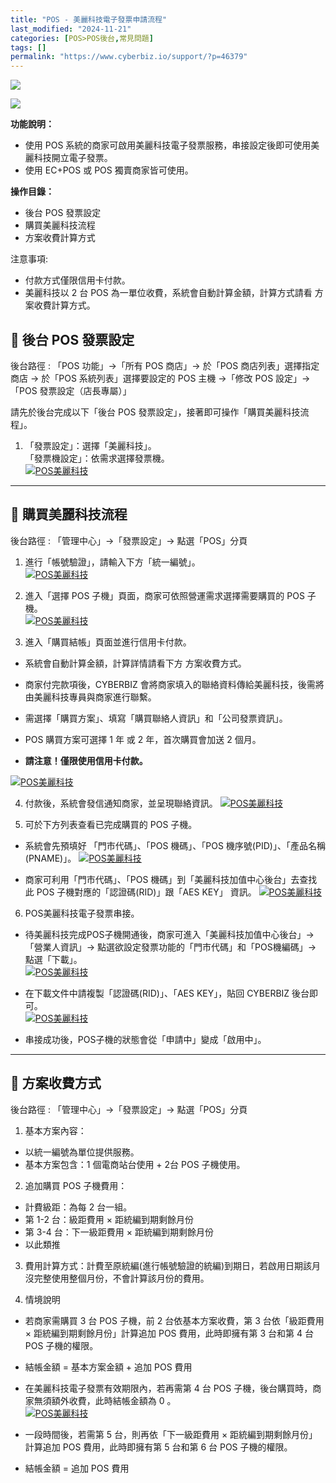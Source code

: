 ```yaml
---
title: "POS - 美麗科技電子發票申請流程"
last_modified: "2024-11-21"
categories: [POS>POS後台,常見問題]
tags: []
permalink: "https://www.cyberbiz.io/support/?p=46379"
---
```


![](https://www.cyberbiz.io/support/wp-content/uploads/適用站別.png)

[![](https://www.cyberbiz.io/support/wp-content/uploads/台灣站.png)](https://www.cyberbiz.io/support/?page_id=2490)

**功能說明：**  

* 使用 POS 系統的商家可啟用美麗科技電子發票服務，串接設定後即可使用美麗科技開立電子發票。
* 使用 EC+POS 或 POS 獨賣商家皆可使用。

**操作目錄：**

* 後台 POS 發票設定
* 購買美麗科技流程
* 方案收費計算方式

注意事項:  

* 付款方式僅限信用卡付款。
* 美麗科技以 2 台 POS 為一單位收費，系統會自動計算金額，計算方式請看 方案收費計算方式。



## 📌 後台 POS 發票設定


後台路徑 :  「POS 功能」→「所有 POS 商店」→ 於「POS 商店列表」選擇指定商店 → 於「POS 系統列表」選擇要設定的 POS 主機
→「修改 POS 設定」→「POS 發票設定（店長專屬）」  

請先於後台完成以下「後台 POS 發票設定」，接著即可操作「購買美麗科技流程」。  


1. 「發票設定」：選擇「美麗科技」。  
「發票機設定」：依需求選擇發票機。  
[![POS美麗科技](https://www.cyberbiz.io/support/wp-content/uploads/POS美麗科技01.png)](https://www.cyberbiz.io/support/wp-content/uploads/POS美麗科技01.png)



* * *



## 📌 購買美麗科技流程


後台路徑 :  「管理中心」→「發票設定」→ 點選「POS」分頁  


1. 進行「帳號驗證」，請輸入下方「統一編號」。  
[![POS美麗科技](https://www.cyberbiz.io/support/wp-content/uploads/POS美麗科技02.png)](https://www.cyberbiz.io/support/wp-content/uploads/POS美麗科技02.png)



2. 進入「選擇 POS 子機」頁面，商家可依照營運需求選擇需要購買的 POS 子機。  
[![POS美麗科技](https://www.cyberbiz.io/support/wp-content/uploads/POS美麗科技03.png)](https://www.cyberbiz.io/support/wp-content/uploads/POS美麗科技03.png)



3. 進入「購買結帳」頁面並進行信用卡付款。  

* 系統會自動計算金額，計算詳情請看下方 方案收費方式。


* 商家付完款項後，CYBERBIZ 會將商家填入的聯絡資料傳給美麗科技，後需將由美麗科技專員與商家進行聯繫。


* 需選擇「購買方案」、填寫「購買聯絡人資訊」和「公司發票資訊」。


* POS 購買方案可選擇 1 年 或 2 年，首次購買會加送 2 個月。


* **請注意！僅限使用信用卡付款。**

[![POS美麗科技](https://www.cyberbiz.io/support/wp-content/uploads/POS美麗科技04.png)](https://www.cyberbiz.io/support/wp-content/uploads/POS美麗科技04.png)



4. 付款後，系統會發信通知商家，並呈現聯絡資訊。 [![POS美麗科技](https://www.cyberbiz.io/support/wp-content/uploads/POS美麗科技05.png)](https://www.cyberbiz.io/support/wp-content/uploads/POS美麗科技05.png)


5. 可於下方列表查看已完成購買的 POS 子機。 
* 系統會先預填好 「門市代碼」、「POS 機碼」、「POS 機序號(PID)」、「產品名稱(PNAME)」。
[![POS美麗科技](https://www.cyberbiz.io/support/wp-content/uploads/POS美麗科技06.png)](https://www.cyberbiz.io/support/wp-content/uploads/POS美麗科技06.png)

* 商家可利用「門市代碼」、「POS 機碼」到「美麗科技加值中心後台」去查找此 POS 子機對應的「認證碼(RID)」跟「AES KEY」 資訊。
[![POS美麗科技](https://www.cyberbiz.io/support/wp-content/uploads/POS美麗科技07.png)](https://www.cyberbiz.io/support/wp-content/uploads/POS美麗科技07.png)



6. POS美麗科技電子發票串接。  

* 待美麗科技完成POS子機開通後，商家可進入「美麗科技加值中心後台」→「營業人資訊」→ 點選欲設定發票功能的「門市代碼」和「POS機編碼」→ 點選「下載」。  
[![POS美麗科技](https://www.cyberbiz.io/helpcenter/wp-content/uploads/電子發票-美麗科技07.png)](https://www.cyberbiz.io/helpcenter/wp-content/uploads/電子發票-美麗科技07.png)

* 在下載文件中請複製「認證碼(RID)」、「AES KEY」，貼回 CYBERBIZ 後台即可。  
[![POS美麗科技](https://www.cyberbiz.io/helpcenter/wp-content/uploads/電子發票-美麗科技08.png)](https://www.cyberbiz.io/helpcenter/wp-content/uploads/電子發票-美麗科技08.png)

* 串接成功後，POS子機的狀態會從「申請中」變成「啟用中」。  



* * *



## 📌 方案收費方式


後台路徑 :  「管理中心」→「發票設定」→ 點選「POS」分頁  


1. 基本方案內容：  

* 以統一編號為單位提供服務。
* 基本方案包含：1 個電商站台使用 + 2台 POS 子機使用。


2. 追加購買 POS 子機費用： 
* 計費級距：為每 2 台一組。
* 第 1-2 台：級距費用 × 距統編到期剩餘月份
* 第 3-4 台：下一級距費用 × 距統編到期剩餘月份
* 以此類推


3. 費用計算方式：計費至原統編(進行帳號驗證的統編)到期日，若啟用日期該月沒完整使用整個月份，不會計算該月份的費用。


4. 情境說明  

* 若商家需購買 3 台 POS 子機，前 2 台依基本方案收費，第 3 台依「級距費用 × 距統編到期剩餘月份」計算追加 POS 費用，此時即擁有第 3 台和第 4 台 POS 子機的權限。


* 結帳金額 = 基本方案金額 + 追加 POS 費用


* 在美麗科技電子發票有效期限內，若再需第 4 台 POS 子機，後台購買時，商家無須額外收費，此時結帳金額為 0 。  
[![POS美麗科技](https://www.cyberbiz.io/support/wp-content/uploads/POS美麗科技08.png)](https://www.cyberbiz.io/support/wp-content/uploads/POS美麗科技08.png)



* 一段時間後，若需第 5 台，則再依「下一級距費用 × 距統編到期剩餘月份」計算追加 POS 費用，此時即擁有第 5 台和第 6 台 POS 子機的權限。


* 結帳金額 = 追加 POS 費用


